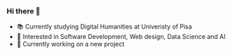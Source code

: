 ### Hi there 👋

<!--
**matildeec/matildeec** is a ✨ _special_ ✨ repository because its `README.md` (this file) appears on your GitHub profile.

Here are some ideas to get you started:

- 🔭 I’m currently working on ...
- 🌱 I’m currently learning ...
- 👯 I’m looking to collaborate on ...
- 🤔 I’m looking for help with ...
- 💬 Ask me about ...
- 📫 How to reach me: ...
- 😄 Pronouns: ...
- ⚡ Fun fact: ...
- 👩🏼‍💻 Currently working on a project
- 🖥️
-->

- 📚 Currently studying Digital Humanities at Univeristy of Pisa
- 🔭 Interested in Software Development, Web design, Data Science and AI
- 🌱 Currently working on a new project
